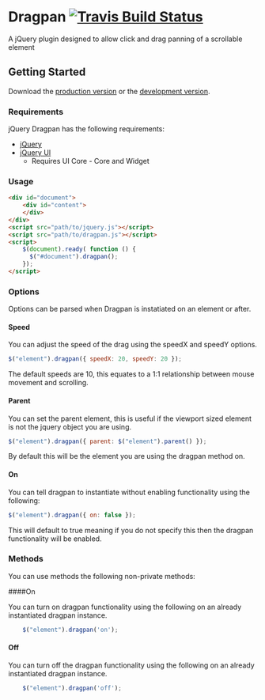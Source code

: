 # Dragpan [![Travis Build Status][build img]][build link]

[build img]: https://travis-ci.org/lgoldstien/jquery-dragpan.svg
[build link]: https://travis-ci.org/lgoldstien/jquery-dragpan

A jQuery plugin designed to allow click and drag panning of a scrollable element

## Getting Started
Download the [production version][min] or the [development version][max].

[min]: https://raw.github.com/lgoldstien/jquery-dragpan/master/dist/dragpan.min.js
[max]: https://raw.github.com/lgoldstien/jquery-dragpan/master/dist/dragpan.js

### Requirements

jQuery Dragpan has the following requirements:

* [jQuery](http://jquery.com/download/)
* [jQuery UI](http://jqueryui.com/download/)
  * Requires UI Core - Core and Widget

### Usage

```html
<div id="document">
    <div id="content">
    </div>
</div>
<script src="path/to/jquery.js"></script>
<script src="path/to/dragpan.js"></script>
<script>
    $(document).ready( function () {
      $("#document").dragpan();
    });
</script>
```

### Options

Options can be parsed when Dragpan is instatiated on an element or after.

#### Speed

You can adjust the speed of the drag using the speedX and speedY options.

```javascript
$("element").dragpan({ speedX: 20, speedY: 20 });
```

The default speeds are 10, this equates to a 1:1 relationship between mouse movement and scrolling.

#### Parent

You can set the parent element, this is useful if the viewport sized element is not the jquery object you are using.

```javascript
$("element").dragpan({ parent: $("element").parent() });
```

By default this will be the element you are using the dragpan method on.

#### On

You can tell dragpan to instantiate without enabling functionality using the following:

```javascript
$("element").dragpan({ on: false });
```

This will default to true meaning if you do not specify this then the dragpan functionality will be enabled.

### Methods

You can use methods the following non-private methods:

####On

You can turn on dragpan functionality using the following on an already instantiated dragpan instance.

```javascript
    $("element").dragpan('on');
```

#### Off

You can turn off the dragpan functionality using the following on an already instantiated dragpan instance.

```javascript
    $("element").dragpan('off');
```
